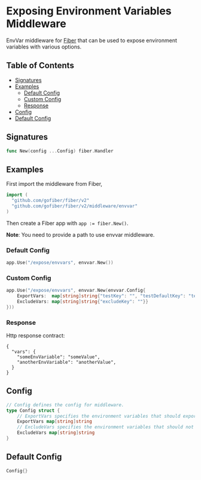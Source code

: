 # Exposing Environment Variables Middleware

EnvVar middleware for [Fiber](https://github.com/gofiber/fiber) that can be used to expose environment variables with various options.

## Table of Contents

* [Signatures](envvar.md#signatures)
* [Examples](envvar.md#examples)
	* [Default Config](envvar.md#default-config)
	* [Custom Config](envvar.md#custom-config)
	* [Response](envvar.md#response)
* [Config](envvar.md#config)
* [Default Config](envvar.md#default-config-1)

## Signatures

```go
func New(config ...Config) fiber.Handler
```

## Examples

First import the middleware from Fiber,

```go
import (
  "github.com/gofiber/fiber/v2"
  "github.com/gofiber/fiber/v2/middleware/envvar"
)
```

Then create a Fiber app with `app := fiber.New()`.

**Note**: You need to provide a path to use envvar middleware.

### Default Config

```go
app.Use("/expose/envvars", envvar.New())
```

### Custom Config

```go
app.Use("/expose/envvars", envvar.New(envvar.Config{
    ExportVars:  map[string]string{"testKey": "", "testDefaultKey": "testDefaultVal"},
    ExcludeVars: map[string]string{"excludeKey": ""}}
}))
```

### Response

Http response contract:
```
{
  "vars": {
    "someEnvVariable": "someValue",
    "anotherEnvVariable": "anotherValue",
  }
}

```

## Config

```go
// Config defines the config for middleware.
type Config struct {
    // ExportVars specifies the environment variables that should export
    ExportVars map[string]string
    // ExcludeVars specifies the environment variables that should not export
    ExcludeVars map[string]string
}

```

## Default Config

```go
Config{}
```
